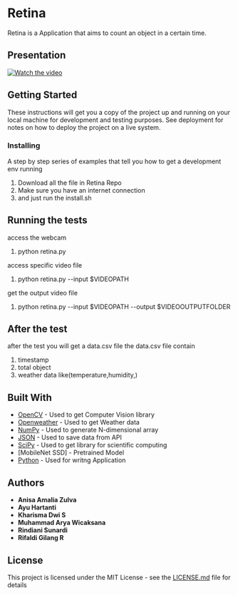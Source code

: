 # Retina

Retina is a Application that aims to count an object in a certain time.

## Presentation

[![Watch the video](https://img.youtube.com/vi/cSmKRrP16xs/maxresdefault.jpg)](https://www.youtube.com/watch?v=cSmKRrP16xs)

## Getting Started

These instructions will get you a copy of the project up and running on your local machine for development and testing purposes. See deployment for notes on how to deploy the project on a live system.

### Installing

A step by step series of examples that tell you how to get a development env running
1. Download all the file in Retina Repo
2. Make sure you have an internet connection
3. and just run the install.sh

## Running the tests

access the webcam
1. python retina.py

access specific video file
1. python retina.py --input $VIDEOPATH

get the output video file
1. python retina.py --input $VIDEOPATH --output $VIDEOOUTPUTFOLDER

## After the test

after the test you will get a data.csv file
the data.csv file contain
1. timestamp
2. total object
3. weather data like(temperature,humidity,)

## Built With

* [OpenCV](https://opencv.org/) - Used to get Computer Vision library
* [Openweather](https://openweathermap.org/) - Used to get Weather data
* [NumPy](https://numpy.org/) - Used to generate N-dimensional array
* [JSON](https://www.json.org/) - Used to save data from API
* [SciPy](https://www.scipy.org/) - Used to get library for scientific computing
* [MobileNet SSD] - Pretrained Model
* [Python](https://www.python.org/) - Used for writng Application

## Authors

* **Anisa Amalia Zulva** 
* **Ayu Hartanti** 
* **Kharisma Dwi S** 
* **Muhammad Arya Wicaksana** 
* **Rindiani Sunardi** 
* **Rifaldi Gilang R** 

## License

This project is licensed under the MIT License - see the [LICENSE.md](LICENSE.md) file for details
